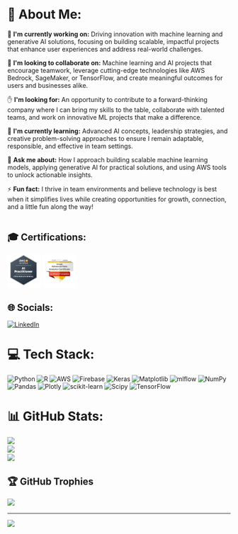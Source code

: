 # 💫 About Me:
🌌 **I'm currently working on:** Driving innovation with machine learning and generative AI solutions, focusing on building scalable, impactful projects that enhance user experiences and address real-world challenges.

🤝 **I'm looking to collaborate on:** Machine learning and AI projects that encourage teamwork, leverage cutting-edge technologies like AWS Bedrock, SageMaker, or TensorFlow, and create meaningful outcomes for users and businesses alike.

✋ **I'm looking for:** An opportunity to contribute to a forward-thinking company where I can bring my skills to the table, collaborate with talented teams, and work on innovative ML projects that make a difference.

🌱 **I'm currently learning:** Advanced AI concepts, leadership strategies, and creative problem-solving approaches to ensure I remain adaptable, responsible, and effective in team settings.

💬 **Ask me about:** How I approach building scalable machine learning models, applying generative AI for practical solutions, and using AWS tools to unlock actionable insights.

⚡ **Fun fact:** I thrive in team environments and believe technology is best when it simplifies lives while creating opportunities for growth, connection, and a little fun along the way!<br><br>

## 🎓 Certifications:
   <img src="https://github.com/RhythmAhir/RhythmAhir/blob/main/images/cert1.png" width=15% height=15%> <img src="https://github.com/RhythmAhir/RhythmAhir/blob/main/images/cert2.png" width=15% height=15%>



## 🌐 Socials:
[![LinkedIn](https://img.shields.io/badge/LinkedIn-%230077B5.svg?logo=linkedin&logoColor=white)](https://linkedin.com/in/https://www.linkedin.com/in/rhythmahir/) 

# 💻 Tech Stack:
![Python](https://img.shields.io/badge/python-3670A0?style=for-the-badge&logo=python&logoColor=ffdd54) ![R](https://img.shields.io/badge/r-%23276DC3.svg?style=for-the-badge&logo=r&logoColor=white) ![AWS](https://img.shields.io/badge/AWS-%23FF9900.svg?style=for-the-badge&logo=amazon-aws&logoColor=white) ![Firebase](https://img.shields.io/badge/firebase-%23039BE5.svg?style=for-the-badge&logo=firebase) ![Keras](https://img.shields.io/badge/Keras-%23D00000.svg?style=for-the-badge&logo=Keras&logoColor=white) ![Matplotlib](https://img.shields.io/badge/Matplotlib-%23ffffff.svg?style=for-the-badge&logo=Matplotlib&logoColor=black) ![mlflow](https://img.shields.io/badge/mlflow-%23d9ead3.svg?style=for-the-badge&logo=numpy&logoColor=blue) ![NumPy](https://img.shields.io/badge/numpy-%23013243.svg?style=for-the-badge&logo=numpy&logoColor=white) ![Pandas](https://img.shields.io/badge/pandas-%23150458.svg?style=for-the-badge&logo=pandas&logoColor=white) ![Plotly](https://img.shields.io/badge/Plotly-%233F4F75.svg?style=for-the-badge&logo=plotly&logoColor=white) ![scikit-learn](https://img.shields.io/badge/scikit--learn-%23F7931E.svg?style=for-the-badge&logo=scikit-learn&logoColor=white) ![Scipy](https://img.shields.io/badge/SciPy-%230C55A5.svg?style=for-the-badge&logo=scipy&logoColor=%white) ![TensorFlow](https://img.shields.io/badge/TensorFlow-%23FF6F00.svg?style=for-the-badge&logo=TensorFlow&logoColor=white) 

# 📊 GitHub Stats:
![](https://github-readme-stats.vercel.app/api?username=rhythmahir&theme=default_repocard&hide_border=false&include_all_commits=true&count_private=false)<br/>
![](https://github-readme-streak-stats.herokuapp.com/?user=rhythmahir&theme=default_repocard&hide_border=false)<br/>
![](https://github-readme-stats.vercel.app/api/top-langs/?username=rhythmahir&theme=default_repocard&hide_border=false&include_all_commits=true&count_private=false&layout=compact)

## 🏆 GitHub Trophies
![](https://github-profile-trophy.vercel.app/?username=rhythmahir&theme=default_repocard&no-frame=false&no-bg=false&margin-w=4)

---
[![](https://visitcount.itsvg.in/api?id=rhythmahir&icon=0&color=1)](https://visitcount.itsvg.in)

